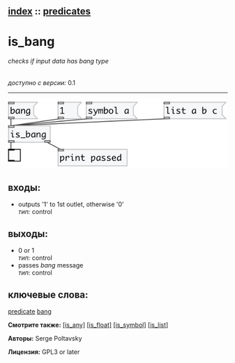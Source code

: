 [index](index.html) :: [predicates](category_predicates.html)
---

# is_bang

###### checks if input data has *bang* type

*доступно с версии:* 0.1

---




[![example](../examples/img/is_bang.jpg)](../examples/pd/is_bang.pd)









## входы:

* outputs &#39;1&#39; to 1st outlet, otherwise &#39;0&#39;<br>
_тип:_ control



## выходы:

* 0 or 1<br>
_тип:_ control
* passes *bang* message<br>
_тип:_ control



## ключевые слова:

[predicate](keywords/predicate.html)
[bang](keywords/bang.html)



**Смотрите также:**
[\[is_any\]](is_any.html)
[\[is_float\]](is_float.html)
[\[is_symbol\]](is_symbol.html)
[\[is_list\]](is_list.html)




**Авторы:** Serge Poltavsky




**Лицензия:** GPL3 or later






